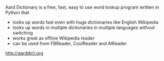 Aard Dictionary is a free, fast, easy to use word lookup program written in Python that
* looks up words fast even with huge dictionaries like English Wikipedia
* looks up words in multiple dictionaries in multiple languages without switching
* works great as offline Wikipedia reader
* can be used from FBReader, CoolReader and AlReader

http://aarddict.org
